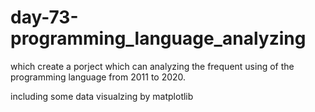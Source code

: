 # day-73-programming_language_analyzing
which create a porject which can analyzing the frequent using of the programming language from 2011 to 2020.

including some data visualzing by matplotlib
